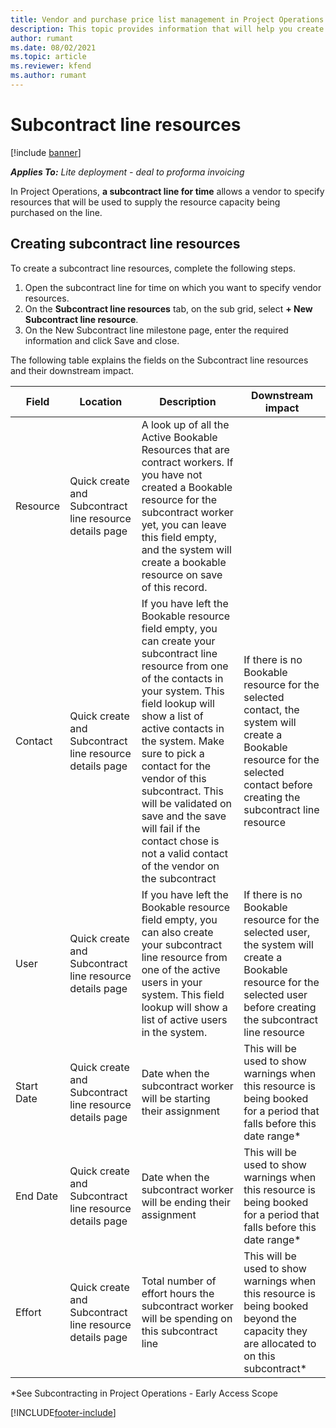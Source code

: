 ```yaml
---
title: Vendor and purchase price list management in Project Operations
description: This topic provides information that will help you create and maintain vendor data and purchase price lists for subcontracting.
author: rumant
ms.date: 08/02/2021
ms.topic: article
ms.reviewer: kfend 
ms.author: rumant
---
```


# Subcontract line resources

[!include [banner](../../includes/dataverse-preview.md)]

_**Applies To:** Lite deployment - deal to proforma invoicing_

In Project Operations, **a subcontract line for time** allows a vendor to specify resources that will be used to supply the resource capacity being purchased on the line.

## Creating subcontract line resources

To create a subcontract line resources, complete the following steps.

1. Open the subcontract line for time on which you want to specify vendor resources.
2. On the  **Subcontract line resources**  tab, on the sub grid, select  **+ New Subcontract line resource**.
3. On the New Subcontract line milestone page, enter the required information and click Save and close.

The following table explains the fields on the Subcontract line resources and their downstream impact.

| Field | Location | Description | Downstream impact |
| --- | --- | --- | --- |
| Resource | Quick create and Subcontract line resource details page | A look up of all the Active Bookable Resources that are contract workers. If you have not created a Bookable resource for the subcontract worker yet, you can leave this field empty, and the system will create a bookable resource on save of this record. | |
| Contact | Quick create and Subcontract line resource details page | If you have left the Bookable resource field empty, you can create your subcontract line resource from one of the contacts in your system. This field lookup will show a list of active contacts in the system. Make sure to pick a contact for the vendor of this subcontract. This will be validated on save and the save will fail if the contact chose is not a valid contact of the vendor on the subcontract | If there is no Bookable resource for the selected contact, the system will create a Bookable resource for the selected contact before creating the subcontract line resource |
| User | Quick create and Subcontract line resource details page | If you have left the Bookable resource field empty, you can also create your subcontract line resource from one of the active users in your system. This field lookup will show a list of active users in the system. | If there is no Bookable resource for the selected user, the system will create a Bookable resource for the selected user before creating the subcontract line resource |
| Start Date | Quick create and Subcontract line resource details page | Date when the subcontract worker will be starting their assignment | This will be used to show warnings when this resource is being booked for a period that falls before this date range* |
| End Date | Quick create and Subcontract line resource details page | Date when the subcontract worker will be ending their assignment | This will be used to show warnings when this resource is being booked for a period that falls before this date range* |
| Effort | Quick create and Subcontract line resource details page | Total number of effort hours the subcontract worker will be spending on this subcontract line | This will be used to show warnings when this resource is being booked beyond the capacity they are allocated to on this subcontract* |

*See Subcontracting in Project Operations - Early Access Scope

[!INCLUDE[footer-include](../../includes/footer-banner.md)]

